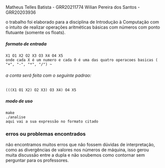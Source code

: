 Matheus Telles Batista - GRR20211774
Wilian Pereira dos Santos - GRR20203936

o trabalho foi elaborado para a disciplina de Introdução à Computação com o intuito de realizar operações aritméticas básicas com números com ponto flutuante (somente os floats).

##### formato de entrada
###
    X1 O1 X2 O2 X3 O3 X4 O4 X5
    onde cada X é um numero e cada O é uma das quatro operacoes basicas ( "+", "-", "*", "/") ~

###### a conta será feita com o seguinte padrao:
##
    (((X1 O1 X2) O2 X3) O3 X4) O4 X5

##### modo de uso
###
```
make
./analise
aqui vai a sua expressão no formato citado 
```

### erros ou problemas encontrados

nâo encontramos muitos erros que nâo fossem dúvidas de interpretação, como as divergências de valores nos números de máquina, isso gerou muita discussão entre a dupla e não soubemos como contornar sem perguntar para os professores.


